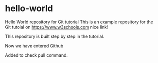 # hello-world
Hello World repository for Git tutorial
This is an example repository for the Git tutoial on https://www.w3schools.com
nice link!

This repository is built step by step in the tutorial.

Now we have entered Github


Added to check pull command.
